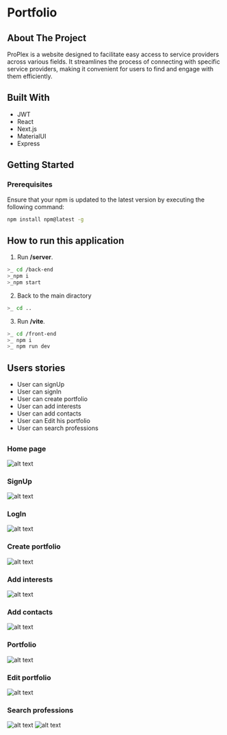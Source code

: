# Portfolio

## About The Project

ProPlex is a website designed to facilitate easy access to service providers across various fields. It streamlines the process of connecting with specific service providers, making it convenient for users to find and engage with them efficiently.

## Built With

- JWT
- React
- Next.js
- MaterialUI
- Express

## Getting Started

### Prerequisites

Ensure that your npm is updated to the latest version by executing the following command:

```sh
npm install npm@latest -g
```

## How to run this application
1. Run **/server**.

```bash
>_ cd /back-end
>_npm i
>_npm start
```

2. Back to the main diractory

```bash
>_ cd ..
```

3. Run **/vite**.

```bash
>_ cd /front-end 
>_ npm i
>_ npm run dev 
```

##

## Users stories

- User can signUp
- User can signIn
- User can create portfolio
- User can add interests
- User can add contacts
- User can Edit his portfolio
- User can search professions

##

### Home page
![alt text](<img/Capture d’écran 2024-04-04 231822.png>)

### SignUp 
![alt text](<img/Capture d’écran (13).png>)

### LogIn 
![alt text](<img/Capture d’écran (31).png>)

### Create portfolio
![alt text](<img/Capture d’écran (14).png>)

### Add interests
![alt text](<img/Capture d’écran (15).png>)

### Add contacts
![alt text](<img/Capture d’écran (16).png>)

### Portfolio
![alt text](<img/Capture d’écran (26).png>)

### Edit portfolio
![alt text](<img/Capture d’écran (25).png>)

### Search professions
![alt text](<img/Capture d’écran (21).png>)
![alt text](<img/Capture d’écran (22).png>)